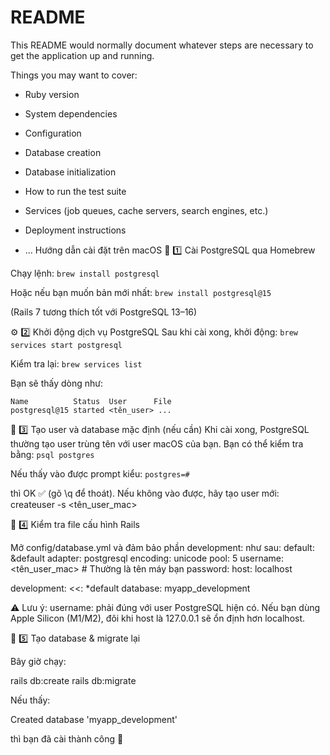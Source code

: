 # README

This README would normally document whatever steps are necessary to get the
application up and running.

Things you may want to cover:

* Ruby version

* System dependencies

* Configuration

* Database creation

* Database initialization

* How to run the test suite

* Services (job queues, cache servers, search engines, etc.)

* Deployment instructions

* ...
Hướng dẫn cài đặt trên macOS
🧱 1️⃣ Cài PostgreSQL qua Homebrew

Chạy lệnh:
`brew install postgresql`

Hoặc nếu bạn muốn bản mới nhất:
`brew install postgresql@15`

(Rails 7 tương thích tốt với PostgreSQL 13–16)

⚙️ 2️⃣ Khởi động dịch vụ PostgreSQL
Sau khi cài xong, khởi động:
`brew services start postgresql`


Kiểm tra lại:
`brew services list`

Bạn sẽ thấy dòng như:


```
Name          Status  User      File
postgresql@15 started <tên_user> ...
```

🧩 3️⃣ Tạo user và database mặc định (nếu cần)
Khi cài xong, PostgreSQL thường tạo user trùng tên với user macOS của bạn.
Bạn có thể kiểm tra bằng:
`psql postgres`

Nếu thấy vào được prompt kiểu:
`postgres=#`

thì OK ✅ (gõ \q để thoát).
Nếu không vào được, hãy tạo user mới:
createuser -s <tên_user_mac>

🧾 4️⃣ Kiểm tra file cấu hình Rails

Mở config/database.yml và đảm bảo phần development: như sau:
default: &default
  adapter: postgresql
  encoding: unicode
  pool: 5
  username: <tên_user_mac>   # Thường là tên máy bạn
  password:
  host: localhost

development:
  <<: *default
  database: myapp_development


⚠️ Lưu ý: username: phải đúng với user PostgreSQL hiện có.
Nếu bạn dùng Apple Silicon (M1/M2), đôi khi host là 127.0.0.1 sẽ ổn định hơn localhost.

🚀 5️⃣ Tạo database & migrate lại

Bây giờ chạy:

rails db:create
rails db:migrate


Nếu thấy:

Created database 'myapp_development'


thì bạn đã cài thành công 🎉